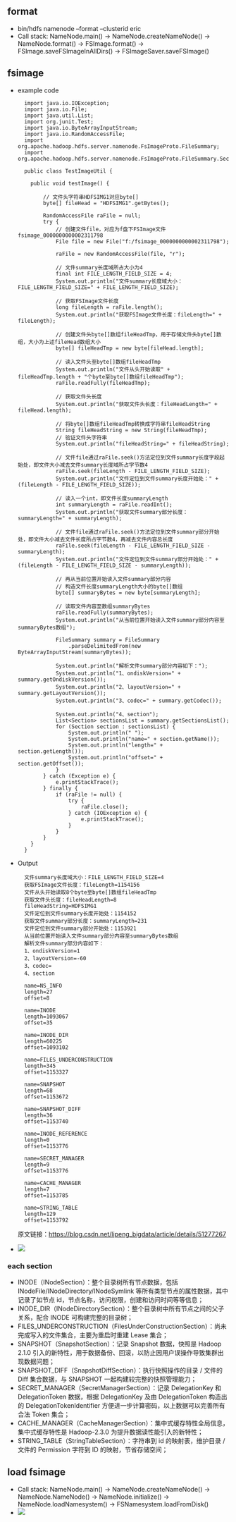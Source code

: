 ## format
* bin/hdfs namenode –format –clusterid eric
* Call stack:
  NameNode.main() -> NameNode.createNameNode() -> NameNode.format() -> FSImage.format() -> FSImage.saveFSImageInAllDirs() -> FSImageSaver.saveFSImage()

## fsimage
* example code
  ```
    import java.io.IOException;
    import java.io.File;
    import java.util.List;
    import org.junit.Test;
    import java.io.ByteArrayInputStream;
    import java.io.RandomAccessFile;
    import org.apache.hadoop.hdfs.server.namenode.FsImageProto.FileSummary;
    import org.apache.hadoop.hdfs.server.namenode.FsImageProto.FileSummary.Section;
     
    public class TestImageUtil {
    
      public void testImage() {
    
          // 文件头字符串HDFSIMG1对应byte[]
          byte[] fileHead = "HDFSIMG1".getBytes();
    
          RandomAccessFile raFile = null;
          try {
              // 创建文件file，对应为f盘下FSImage文件fsimage_0000000000002311798
              File file = new File("f:/fsimage_0000000000002311798");
                
              raFile = new RandomAccessFile(file, "r");
                
              // 文件summary长度域所占大小为4
              final int FILE_LENGTH_FIELD_SIZE = 4;
              System.out.println("文件summary长度域大小：FILE_LENGTH_FIELD_SIZE=" + FILE_LENGTH_FIELD_SIZE);
                
              // 获取FSImage文件长度
              long fileLength = raFile.length();
              System.out.println("获取FSImage文件长度：fileLength=" + fileLength);
                
              // 创建文件头byte[]数组fileHeadTmp，用于存储文件头byte[]数组，大小为上述fileHead数组大小
              byte[] fileHeadTmp = new byte[fileHead.length];
                
              // 读入文件头至byte[]数组fileHeadTmp
              System.out.println("文件从头开始读取" + fileHeadTmp.length + "个byte至byte[]数组fileHeadTmp");
              raFile.readFully(fileHeadTmp);
                
              // 获取文件头长度
              System.out.println("获取文件头长度：fileHeadLength=" + fileHead.length);
                
              // 将byte[]数组fileHeadTmp转换成字符串fileHeadString
              String fileHeadString = new String(fileHeadTmp);
              // 验证文件头字符串
              System.out.println("fileHeadString=" + fileHeadString);
                
              // 文件file通过raFile.seek()方法定位到文件summary长度字段起始处，即文件大小减去文件summary长度域所占字节数4
              raFile.seek(fileLength - FILE_LENGTH_FIELD_SIZE);
              System.out.println("文件定位到文件summary长度开始处：" + (fileLength - FILE_LENGTH_FIELD_SIZE));
                
              // 读入一个int，即文件长度summaryLength
              int summaryLength = raFile.readInt();
              System.out.println("获取文件summary部分长度：summaryLength=" + summaryLength);
                
              // 文件file通过raFile.seek()方法定位到文件summary部分开始处，即文件大小减去文件长度所占字节数4，再减去文件内容总长度
              raFile.seek(fileLength - FILE_LENGTH_FIELD_SIZE - summaryLength);
              System.out.println("文件定位到文件summary部分开始处：" + (fileLength - FILE_LENGTH_FIELD_SIZE - summaryLength));
                
              // 再从当前位置开始读入文件summary部分内容
              // 构造文件长度summaryLength大小的byte[]数组
              byte[] summaryBytes = new byte[summaryLength];
                
              // 读取文件内容至数组summaryBytes
              raFile.readFully(summaryBytes);
              System.out.println("从当前位置开始读入文件summary部分内容至summaryBytes数组");
                
              FileSummary summary = FileSummary
                  .parseDelimitedFrom(new ByteArrayInputStream(summaryBytes));
                
              System.out.println("解析文件summary部分内容如下：");
              System.out.println("1、ondiskVersion=" + summary.getOndiskVersion());
              System.out.println("2、layoutVersion=" + summary.getLayoutVersion());
              System.out.println("3、codec=" + summary.getCodec());
                
              System.out.println("4、section"); 
              List<Section> sectionsList = summary.getSectionsList();
              for (Section section : sectionsList) {
                  System.out.println(" ");
                  System.out.println("name=" + section.getName());
                  System.out.println("length=" + section.getLength());
                  System.out.println("offset=" + section.getOffset());
              }
          } catch (Exception e) {
              e.printStackTrace();
          } finally {
              if (raFile != null) {
                  try {
                      raFile.close();
                  } catch (IOException e) {
                      e.printStackTrace();
                  }
              }
          }
      }
    }
  ```
* Output
  ```
    文件summary长度域大小：FILE_LENGTH_FIELD_SIZE=4
    获取FSImage文件长度：fileLength=1154156
    文件从头开始读取8个byte至byte[]数组fileHeadTmp
    获取文件头长度：fileHeadLength=8
    fileHeadString=HDFSIMG1
    文件定位到文件summary长度开始处：1154152
    获取文件summary部分长度：summaryLength=231
    文件定位到文件summary部分开始处：1153921
    从当前位置开始读入文件summary部分内容至summaryBytes数组
    解析文件summary部分内容如下：
    1、ondiskVersion=1
    2、layoutVersion=-60
    3、codec=
    4、section
     
    name=NS_INFO
    length=27
    offset=8
     
    name=INODE
    length=1093067
    offset=35
     
    name=INODE_DIR
    length=60225
    offset=1093102
     
    name=FILES_UNDERCONSTRUCTION
    length=345
    offset=1153327
     
    name=SNAPSHOT
    length=68
    offset=1153672
     
    name=SNAPSHOT_DIFF
    length=36
    offset=1153740
     
    name=INODE_REFERENCE
    length=0
    offset=1153776
     
    name=SECRET_MANAGER
    length=9
    offset=1153776
     
    name=CACHE_MANAGER
    length=7
    offset=1153785
     
    name=STRING_TABLE
    length=129
    offset=1153792
  ```

  原文链接：https://blog.csdn.net/lipeng_bigdata/article/details/51277267
* ![](./img/fsimage_format.bmp)

### each section
* INODE（INodeSection）：整个目录树所有节点数据，包括 INodeFile/INodeDirectory/INodeSymlink 等所有类型节点的属性数据，其中记录了如节点 id，节点名称，访问权限，创建和访问时间等等信息；
* INODE_DIR（INodeDirectorySection）：整个目录树中所有节点之间的父子关系，配合 INODE 可构建完整的目录树；
* FILES_UNDERCONSTRUCTION（FilesUnderConstructionSection）：尚未完成写入的文件集合，主要为重启时重建 Lease 集合；
* SNAPSHOT（SnapshotSection）：记录 Snapshot 数据，快照是 Hadoop 2.1.0 引入的新特性，用于数据备份、回滚，以防止因用户误操作导致集群出现数据问题；
* SNAPSHOT_DIFF（SnapshotDiffSection）：执行快照操作的目录 / 文件的 Diff 集合数据，与 SNAPSHOT 一起构建较完整的快照管理能力；
* SECRET_MANAGER（SecretManagerSection）：记录 DelegationKey 和 DelegationToken 数据，根据 DelegationKey 及由 DelegationToken 构造出的 DelegationTokenIdentifier 方便进一步计算密码，以上数据可以完善所有合法 Token 集合；
* CACHE_MANAGER（CacheManagerSection）：集中式缓存特性全局信息，集中式缓存特性是 Hadoop-2.3.0 为提升数据读性能引入的新特性；
* STRING_TABLE（StringTableSection）：字符串到 id 的映射表，维护目录 / 文件的 Permission 字符到 ID 的映射，节省存储空间；


## load fsimage
* Call stack:
NameNode.main() -> NameNode.createNameNode() -> NameNode.NameNode() -> NameNode.initialize() -> NameNode.loadNamesystem() -> FSNamesystem.loadFromDisk()
* ![](./img/loadfsimage.png)